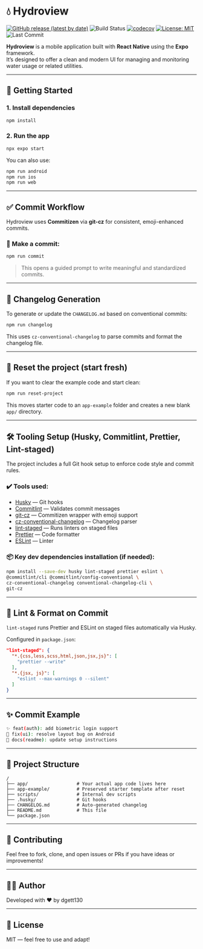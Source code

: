 # 💧 Hydroview


[![GitHub release (latest by date)](https://img.shields.io/github/v/tag/dgett130/HydroView?label=release)](https://github.com/dgett130/HydroView/releases)
![Build Status](https://img.shields.io/github/actions/workflow/status/dgett130/hydroview/ci.yml)
[![codecov](https://codecov.io/gh/dgett130/HydroView/branch/master/graph/badge.svg)](https://codecov.io/gh/dgett130/HydroView)
[![License: MIT](https://img.shields.io/badge/License-MIT-yellow.svg)](https://opensource.org/licenses/MIT)
![Last Commit](https://img.shields.io/github/last-commit/dgett130/hydroview)

**Hydroview** is a mobile application built with **React Native** using the **Expo** framework.  
It’s designed to offer a clean and modern UI for managing and monitoring water usage or related utilities.

---

## 🚀 Getting Started

### 1. Install dependencies

```bash
npm install
```

### 2. Run the app

```bash
npx expo start
```

You can also use:

```bash
npm run android
npm run ios
npm run web
```

---

## ✅ Commit Workflow

Hydroview uses **Commitizen** via **git-cz** for consistent, emoji-enhanced commits.

### 🔧 Make a commit:

```bash
npm run commit
```

> This opens a guided prompt to write meaningful and standardized commits.

---

## 📄 Changelog Generation

To generate or update the `CHANGELOG.md` based on conventional commits:

```bash
npm run changelog
```

This uses `cz-conventional-changelog` to parse commits and format the changelog file.

---

## 🧼 Reset the project (start fresh)

If you want to clear the example code and start clean:

```bash
npm run reset-project
```

This moves starter code to an `app-example` folder and creates a new blank `app/` directory.

---

## 🛠️ Tooling Setup (Husky, Commitlint, Prettier, Lint-staged)

The project includes a full Git hook setup to enforce code style and commit rules.

### ✔️ Tools used:
- [Husky](https://typicode.github.io/husky/) — Git hooks
- [Commitlint](https://commitlint.js.org/) — Validates commit messages
- [git-cz](https://www.npmjs.com/package/git-cz) — Commitizen wrapper with emoji support
- [cz-conventional-changelog](https://www.npmjs.com/package/cz-conventional-changelog) — Changelog parser
- [lint-staged](https://github.com/okonet/lint-staged) — Runs linters on staged files
- [Prettier](https://prettier.io/) — Code formatter
- [ESLint](https://eslint.org/) — Linter

### 📦 Key dev dependencies installation (if needed):

```bash
npm install --save-dev husky lint-staged prettier eslint \
@commitlint/cli @commitlint/config-conventional \
cz-conventional-changelog conventional-changelog-cli \
git-cz
```

---

## 🧪 Lint & Format on Commit

`lint-staged` runs Prettier and ESLint on staged files automatically via Husky.

Configured in `package.json`:

```json
"lint-staged": {
  "*.{css,less,scss,html,json,jsx,js}": [
    "prettier --write"
  ],
  "*.{jsx, js}": [
    "eslint --max-warnings 0 --silent"
  ]
}
```

---

## ✨ Commit Example

```bash
✨ feat(auth): add biometric login support
🐛 fix(ui): resolve layout bug on Android
📝 docs(readme): update setup instructions
```

---

## 📁 Project Structure

```
/
├── app/                  # Your actual app code lives here
├── app-example/          # Preserved starter template after reset
├── scripts/              # Internal dev scripts
├── .husky/               # Git hooks
├── CHANGELOG.md          # Auto-generated changelog
├── README.md             # This file
└── package.json
```

---

## 📣 Contributing

Feel free to fork, clone, and open issues or PRs if you have ideas or improvements!

---

## 🧑‍💻 Author

Developed with ❤️ by dgett130

---

## 📜 License

MIT — feel free to use and adapt!

